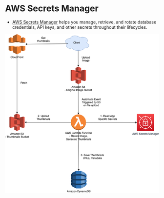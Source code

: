 
# AWS Secrets Manager
- [AWS Secrets Manager](https://aws.amazon.com/secrets-manager/) helps you manage, retrieve, and rotate database credentials, API keys, and other secrets throughout their lifecycles.

![img.png](../0_AWSDesigns/DesignUploadImageAWSLambdaS3/assets/UploadImage-Lambda.drawio.png)